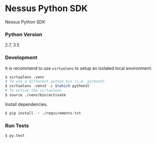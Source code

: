 # Nessus Python SDK

Nessus Python SDK

### Python Version

2.7, 3.5

### Development

It is recommend to use `virtualenv` to setup an isolated local environment.
```sh
$ virtualenv .venv
# To use a different python bin (i.e. python3).
$ virtualenv .venv3 -p $(which python3)
# To active the virtualenv
$ source ./venv/bin/activate
```

Install dependencies.
```sh
$ pip install -r ./requirements.txt
```

### Run Tests

```sh
$ py.test
```
